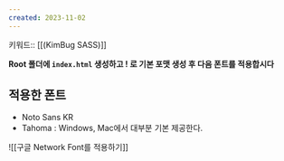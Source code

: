 ```yaml
---
created: 2023-11-02
---
```

키워드:: [[(KimBug SASS)]]

**Root 폴더에 `index.html` 생성하고 ! 로 기본 포맷 생성 후 다음 폰트를 적용합시다**

## 적용한 폰트

- Noto Sans KR
- Tahoma : Windows, Mac에서 대부분 기본 제공한다.

![[구글 Network Font를 적용하기]]